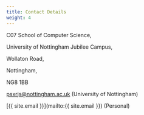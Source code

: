 ```yaml
---
title: Contact Details
weight: 4
---
```


C07 School of Computer Science,

University of Nottingham Jubilee Campus,

Wollaton Road,

Nottingham,

NG8 1BB

[psxrjs@nottingham.ac.uk](mailto:psxrjs@nottingham.ac.uk) (University of Nottingham)

[{{ site.email }}](mailto:{{ site.email }}) (Personal)
